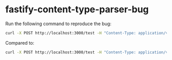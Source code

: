 # fastify-content-type-parser-bug

Run the following command to reproduce the bug:

```bash
curl -X POST http://localhost:3000/test -H "Content-Type: application/vnd.macroEnabled" -d "sup"
```

Compared to:

```bash
curl -X POST http://localhost:3000/test -H "Content-Type: application/vnd.macroenabled" -d "sup"
```
